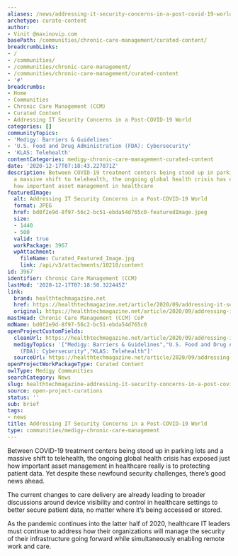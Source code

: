 ```yaml
---
aliases: /news/addressing-it-security-concerns-in-a-post-covid-19-world
archetype: curate-content
author:
- Vinit @maxinovip.com
basePath: /communities/chronic-care-management/curated-content/
breadcrumbLinks:
- /
- /communities/
- /communities/chronic-care-management/
- /communities/chronic-care-management/curated-content
- '#'
breadcrumbs:
- Home
- Communities
- Chronic Care Management (CCM)
- Curated Content
- Addressing IT Security Concerns in a Post-COVID-19 World
categories: []
communityTopics:
- 'Medigy: Barriers & Guidelines'
- 'U.S. Food and Drug Administration (FDA): Cybersecurity'
- 'KLAS: Telehealth'
contentCategories: medigy-chronic-care-management-curated-content
date: '2020-12-17T07:18:43.227871Z'
description: Between COVID-19 treatment centers being stood up in parking lots and
  a massive shift to telehealth, the ongoing global health crisis has exposed just
  how important asset management in healthcare
featuredImage:
  alt: Addressing IT Security Concerns in a Post-COVID-19 World
  format: JPEG
  href: bd0f2e9d-8f97-56c2-bc51-ebda54d765c0-featuredImage.jpeg
  size:
  - 1440
  - 500
  valid: true
  workPackage: 3967
  wpAttachment:
    fileName: Curated_Featured_Image.jpg
    link: /api/v3/attachments/10210/content
id: 3967
identifier: Chronic Care Management (CCM)
lastMod: '2020-12-17T07:18:50.322445Z'
link:
  brand: healthtechmagazine.net
  href: https://healthtechmagazine.net/article/2020/09/addressing-it-security-concerns-post-covid-19-world
  original: https://healthtechmagazine.net/article/2020/09/addressing-it-security-concerns-post-covid-19-world
mastHead: Chronic Care Management (CCM) CoP
mdName: bd0f2e9d-8f97-56c2-bc51-ebda54d765c0
openProjectCustomFields:
  cleanUrl: https://healthtechmagazine.net/article/2020/09/addressing-it-security-concerns-post-covid-19-world
  medigyTopics: '["Medigy: Barriers & Guidelines","U.S. Food and Drug Administration
    (FDA): Cybersecurity","KLAS: Telehealth"]'
  sourceUrl: https://healthtechmagazine.net/article/2020/09/addressing-it-security-concerns-post-covid-19-world
openProjectWorkPackageType: Curated Content
owlType: Medigy Communities
searchCategory: News
slug: healthtechmagazine-addressing-it-security-concerns-in-a-post-covid-19-world
source: open-project-curations
status: ''
sub: brief
tags:
- news
title: Addressing IT Security Concerns in a Post-COVID-19 World
type: communities/medigy-chronic-care-management
---
```


<p>Between COVID-19 treatment centers being stood up in parking lots and a massive shift to telehealth, the ongoing global health crisis has exposed just how important asset management in healthcare really is to protecting patient data. Yet despite these newfound security challenges, there’s good news ahead.</p><p>The current changes to care delivery are already leading to broader discussions around device visibility and control in healthcare settings to better secure patient data, no matter where it’s being accessed or stored.</p><p>As the pandemic continues into the latter half of 2020, healthcare IT leaders must continue to address how their organizations will manage the security of their infrastructure going forward while simultaneously enabling remote work and care.</p>
